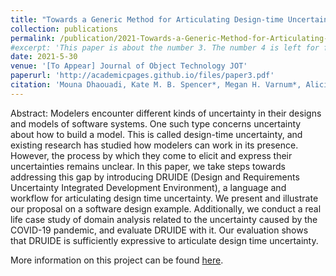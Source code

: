 ```yaml
---
title: "Towards a Generic Method for Articulating Design-time Uncertainty"
collection: publications
permalink: /publication/2021-Towards-a-Generic-Method-for-Articulating-Design-time-Uncertainty
#excerpt: 'This paper is about the number 3. The number 4 is left for future work.'
date: 2021-5-30
venue: '[To Appear] Journal of Object Technology JOT'
paperurl: 'http://academicpages.github.io/files/paper3.pdf'
citation: 'Mouna Dhaouadi, Kate M. B. Spencer*, Megan H. Varnum*, Alicia M. Grubb, Michalis Famelis, “Towards a Generic Method for Articulating Design-time Uncertainty.” [To Appear] Journal of Object Technology JOT, 2021.'
---
```

Abstract: Modelers encounter different kinds of uncertainty in their designs and models of software systems. One such type concerns uncertainty about how to build a model. This is called design-time uncertainty, and existing research has studied how modelers can work in its presence. However, the process by which they come to elicit and express their uncertainties remains unclear. In this paper, we take steps towards addressing this gap by introducing DRUIDE (Design and Requirements Uncertainty Integrated Development Environment), a language and workflow for articulating design time uncertainty. We present and illustrate our proposal on a software design example. Additionally, we conduct a real life case study of domain analysis related to the uncertainty caused by the COVID-19 pandemic, and evaluate DRUIDE with it. Our evaluation shows that DRUIDE is sufficiently expressive to articulate design time uncertainty.


More information on this project can be found [here](https://amgrubb.github.io/posts/2020-08-20-covid-uncertainties).